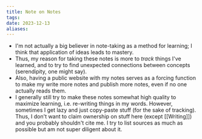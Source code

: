 ```yaml
---
title: Note on Notes
tags: 
date: 2023-12-13
aliases:
---
```

- I'm not actually a big believer in note-taking as a method for learning; I think that application of ideas leads to mastery.
- Thus, my reason for taking these notes is more to *track* things I've learned, and to try to find unexpected connections between concepts (serendipity, one might say). 
- Also, having a public website with my notes serves as a forcing function to make my write more notes and publish more notes, even if no one actually reads them.
- I generally still try to make these notes somewhat high quality to maximize learning, i.e. re-writing things in my words. However, sometimes I get lazy and just copy-paste stuff (for the sake of tracking). Thus, I don't want to claim ownership on stuff here (except [[Writing]]) and you probably shouldn't cite me. I try to list sources as much as possible but am not super diligent about it.